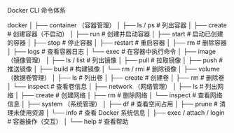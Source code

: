 Docker CLI 命令体系

docker
│
├── container （容器管理）
│   ├── ls / ps          # 列出容器
│   ├── create           # 创建容器（不启动）
│   ├── run              # 创建并启动容器
│   ├── start            # 启动已创建的容器
│   ├── stop             # 停止容器
│   ├── restart          # 重启容器
│   ├── rm               # 删除容器
│   ├── logs             # 查看容器日志
│   └── exec             # 在容器中执行命令
│
├── image （镜像管理）
│   ├── ls / list         # 列出镜像
│   ├── pull             # 拉取镜像
│   ├── push             # 推送镜像
│   ├── build            # 构建镜像
│   └── rm / rmi         # 删除镜像
│
├── volume （数据卷管理）
│   ├── ls               # 列出卷
│   ├── create           # 创建卷
│   ├── rm               # 删除卷
│   └── inspect          # 查看卷信息
│
├── network （网络管理）
│   ├── ls               # 列出网络
│   ├── create           # 创建网络
│   ├── rm               # 删除网络
│   └── inspect          # 查看网络信息
│
├── system （系统管理）
│   ├── df               # 查看空间占用
│   ├── prune            # 清理未使用资源
│   └── info             # 查看 Docker 系统信息
│
├── exec / attach / login  # 容器操作（交互）
│
└── help                  # 查看帮助